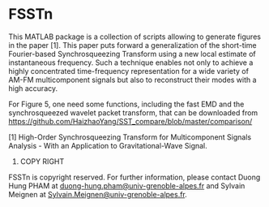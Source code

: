 # FSSTn
This MATLAB package is a collection of scripts allowing to generate figures in the paper [1]. This paper puts forward a generalization of the short-time Fourier-based Synchrosqueezing Transform using a new local estimate of instantaneous frequency. Such a technique enables not only to achieve a highly concentrated time-frequency representation for a wide variety of AM-FM multicomponent signals but also to reconstruct their modes with a high accuracy.

For Figure 5, one need some functions, including the fast EMD and the synchrosqueezed wavelet packet transform, that can be downloaded from https://github.com/HaizhaoYang/SST_compare/blob/master/comparison/





[1] High-Order Synchrosqueezing Transform for Multicomponent Signals Analysis - With an Application to Gravitational-Wave Signal. 


1. COPY RIGHT

FSSTn is copyright reserved. For further information, please contact Duong Hung PHAM at duong-hung.pham@univ-grenoble-alpes.fr and Sylvain Meignen at Sylvain.Meignen@univ-grenoble-alpes.fr. 
